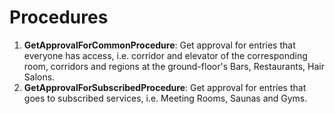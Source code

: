 # Procedures
1. **GetApprovalForCommonProcedure**: Get approval for entries that everyone has access, i.e. corridor and elevator of the corresponding room, corridors and regions at the ground-floor's Bars, Restaurants, Hair Salons.
2. **GetApprovalForSubscribedProcedure**: Get approval for entries that goes to subscribed services, i.e. Meeting Rooms, Saunas and Gyms.
